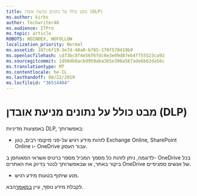 ```yaml
---
title: מבט כולל על נתונים מניעת אובדן (DLP)
ms.author: kirks
author: Techwriter40
ms.audience: ITPro
ms.topic: article
ROBOTS: NOINDEX, NOFOLLOW
localization_priority: Normal
ms.assetid: 187c6f19-3e7d-48a0-b785-170f578419b9
ms.openlocfilehash: cd73bc8f4e56f6fdc6e3e09d87eb4ff55523ca92
ms.sourcegitcommit: 1d98db8acb9959aba3b5e308a567ade6b62da56c
ms.translationtype: MT
ms.contentlocale: he-IL
ms.lasthandoff: 08/22/2019
ms.locfileid: "36514404"
---
```

# <a name="data-loss-prevention-dlp-overview"></a>מבט כולל על נתונים מניעת אובדן (DLP)

באמצעות מדיניות DLP, באפשרותך:

- לזהות מידע רגיש על-פני מיקומי רבים, כגון Exchange Online, SharePoint Online ו- OneDrive עבור העסק.


לדוגמה, ניתן לזהות כל מסמך המכיל מספר כרטיס אשראי המאוחסן ב- OneDrive בכל ביקור באתר, או שבאפשרותך לנטר בדיוק את האתרים OneDrive של אנשים ספציפיים.

- מנע שיתוף בטעות מידע רגיש.


לקבלת מידע נוסף, עיין [במאמר](https://docs.microsoft.com/office365/securitycompliance/data-loss-prevention-policies)הבא.

